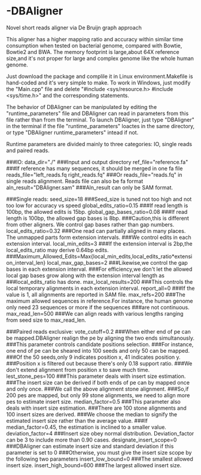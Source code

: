 -DBAligner
==========

Novel short reads aligner via De Bruijn graph approach

This aligner has a higher mapping ratio and accuracy within similar time consumption when tested on bacterial genome, compared with Bowtie, Bowtie2 and BWA.
The memory footprint is large,about 64X reference size,and it's not proper for large and complex genome like the whole human genome.

Just download the package and complile it in Linux environment.Makefile is hand-coded and it's very simple to make. 
To work in Windows, just modify the "Main.cpp" file and delete "#include <sys/resource.h> #include <sys/time.h>" and the corresponding statements.

The behavior of DBAligner can be manipulated by editing the "runtime_parameters" file and DBAligner can read in parameters from this file rather than from the terminal.
To launch DBAligner, just type "DBAligner" in the terminal if the file "runtime_parameters" loactes in the same directory, or type "DBAligner runtime_parameters" intead if not.

Runtime parameters are divided mainly to three categories: IO, single reads and paired reads.

###IO:
data_dir="./"
###Input and output directory
ref_file="reference.fa"
###If reference has many sequences, it should be merged in one fa file
reads_file="left_reads.fq right_reads.fq" 
###Or reads_file="reads.fq" in single reads alignment. Reads file can also be fa format
aln_result="DBAligner.sam"
###Aln_result can only be SAM format.

###Single reads:
seed_size=18
###Seed_size is tuned not too high and not too low for accuracy vs speed
global_edits_ratio=0.15
###If read length is 100bp, the allowed edits is 15bp.
global_gap_bases_ratio=0.08
###If read length is 100bp, the allowed gap bases is 8bp. 
###Caution,this is different from other aligners. We control gap bases rather than gap numbers.
local_edits_ratio=0.32
###One read can partially aligned in many places. The unmapped parts form extension intervals.
###We control edits in each extension interval.
local_min_edits=3
###If the extension interval is 2bp,the local_edits_ratio may derive 0.64bp edits.
###Maximum_Allowed_Edits=Max{local_min_edits,local_edits_ratio*extension_interval_len}
local_max_gap_bases=2
###Likewise,we control the gap bases in each extension interval.
###For efficiency,we don't let the allowed local gap bases grow along with the extension interval length as ###local_edits_ratio has done.
max_local_results=200
###This controls the local temporary alignments in each extension interval.
report_all=0
###If the value is 1, all alignments are reported in SAM file.
max_refs=200
###The maximum allowed sequences in reference.For instance, the human genome only need 23 sequences or more if the sequences ###are not continuous.
max_read_len=500
###We can align reads with various lengths ranging from seed size to max_read_len.

###Paired reads exclusive:
vote_cutoff=0.2
###When either end of pe can be mapped.DBAligner realign the pe by aligning the two ends simultanously.
###This parameter controls candidate positions selection. 
###For instance, one end of pe can be sheared into 100 seeds and only 50 can be mapped.
###Of the 50 seeds,only 9 indicates position x, 41 indicates position y.
###Position x is filtered out because there's only 0.18 support ratio.
###We don't extend alignment from position x to save much time.
lest_stone_pes=100
###This parameter deals with insert size estimation.
###The insert size can be derived if both ends of pe can by mapped once and only once.
###We call the above alignment stone alignment.
###So,if 200 pes are mapped, but only 99 stone alignments, we need to align more pes to estimate insert size.
median_factor=0.5
###This parameter also deals with insert size estimation.
###There are 100 stone alignments and 100 insert sizes are derived.
###We choose the median to signify the estimated insert size rather than the average value.
###If median_factor=0.45, the estimation is inclined to a smaller value.
deviation_factor=4
###Insert size obey normal distribution. Deviation_factor can be 3 to include more than 0.90 cases.
designate_insert_scope=0
###DBAligner can estimate insert size and standard deviation if this parameter is set to 0
###Otherwise, you must give the insert size scope by the following two parameters
insert_low_bound=0
###The smallest allowed insert size.
insert_high_bound=600
###The largest allowed insert size.





